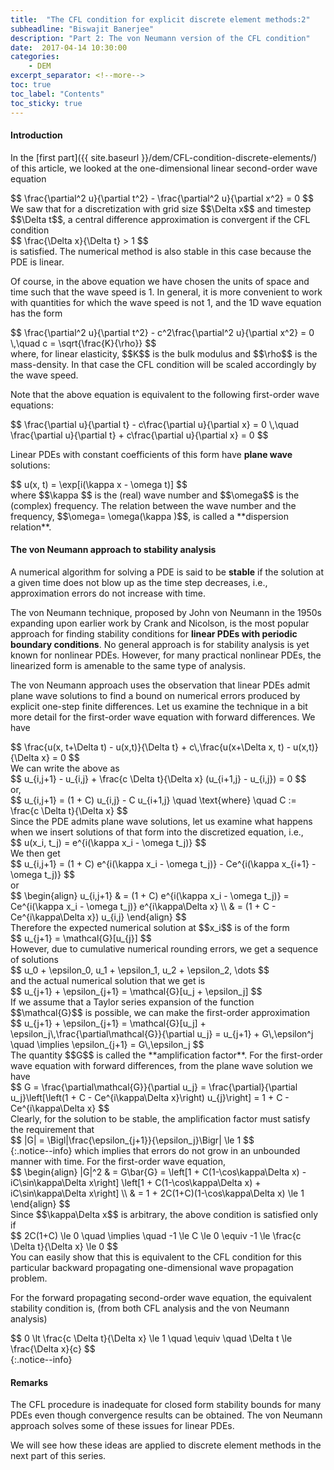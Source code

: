 ```yaml
---
title:  "The CFL condition for explicit discrete element methods:2"
subheadline: "Biswajit Banerjee"
description: "Part 2: The von Neumann version of the CFL condition"
date:  2017-04-14 10:30:00
categories:
    - DEM
excerpt_separator: <!--more-->
toc: true
toc_label: "Contents"
toc_sticky: true
---
```


<link rel='stylesheet' type='text/css' href='{{ site.baseurl }}/assets/js/animateCFL.css' />

#### Introduction ####
In the [first part]({{ site.baseurl }}/dem/CFL-condition-discrete-elements/) of this article,
we looked at the one-dimensional linear second-order wave equation
<!--more-->
<div>
$$
  \frac{\partial^2 u}{\partial t^2} - \frac{\partial^2 u}{\partial x^2} = 0 
$$
</div>
We saw that for a discretization with grid size $$\Delta x$$ and  timestep $$\Delta t$$, a
central difference approximation is convergent if the CFL condition
<div>
$$
  \frac{\Delta x}{\Delta t} > 1
$$
</div>
is satisfied.
The numerical method is also stable in this case because the PDE is linear.

Of course, in the above equation we have chosen the units of space and time such that the
wave speed is 1.  In general, it is more convenient to work with quantities for which the
wave speed is not 1, and the 1D wave equation has the form
<div>
$$
  \frac{\partial^2 u}{\partial t^2} - c^2\frac{\partial^2 u}{\partial x^2} = 0 \,\quad
  c = \sqrt{\frac{K}{\rho}}
$$
</div>
where, for linear elasticity, $$K$$ is the bulk modulus and $$\rho$$ is the mass-density.
In that case the CFL condition will be scaled accordingly by the wave speed.

Note that the above equation is equivalent to the following first-order wave equations:
<div>
$$
  \frac{\partial u}{\partial t} - c\frac{\partial u}{\partial x} = 0 \,\quad
  \frac{\partial u}{\partial t} + c\frac{\partial u}{\partial x} = 0 
$$
</div>

Linear PDEs with constant coefficients of this form have **plane wave** solutions:
<div>
$$
  u(x, t) = \exp[i(\kappa x - \omega t)]
$$
</div>
where $$\kappa $$ is the (real) wave number and $$\omega$$ is the (complex) frequency.  The
relation between the wave number and the frequency, $$\omega= \omega(\kappa )$$,
is called a **dispersion relation**. 

#### The von Neumann approach to stability analysis ####
A numerical algorithm for solving a PDE is said to be **stable** if the solution
at a given time does not blow up as the time step decreases, i.e., approximation errors
do not increase with time.

The von Neumann technique, proposed by John von Neumann in the 1950s expanding upon earlier
work by Crank and Nicolson, is the most popular approach for finding stability conditions
for **linear PDEs with periodic boundary conditions**.  No general approach is for stability
analysis is yet known for nonlinear PDEs.  However, for many practical nonlinear PDEs, the
linearized form is amenable to the same type of analysis.

The von Neumann approach uses the observation that linear PDEs admit plane wave solutions
to find a bound on numerical errors produced by explicit one-step finite differences.
Let us examine the technique in a bit more detail for the first-order wave equation
with forward differences.  We have

<div>
$$
  \frac{u(x, t+\Delta t) - u(x,t)}{\Delta t}
  + c\,\frac{u(x+\Delta x, t) - u(x,t)}{\Delta x} = 0 
$$
</div>
We can write the above as
<div>
$$
  u_{i,j+1} - u_{i,j} + \frac{c \Delta t}{\Delta x} (u_{i+1,j} - u_{i,j}) = 0
$$
</div>
or,
<div>
$$
  u_{i,j+1} =  (1 + C) u_{i,j} - C u_{i+1,j} \quad \text{where} \quad
  C := \frac{c \Delta t}{\Delta x} 
$$
</div>
Since the PDE admits plane wave solutions, let us examine what happens when we insert solutions
of that form into the discretized equation, i.e., 
<div>
$$
  u(x_i, t_j) = e^{i(\kappa x_i - \omega t_j)} 
$$
</div>
We then get
<div>
$$
  u_{i,j+1} = (1 + C) e^{i(\kappa x_i - \omega t_j)}
              - Ce^{i(\kappa x_{i+1} - \omega t_j)} 
$$
</div>
or
<div>
$$
  \begin{align}
  u_{i,j+1} & = (1 + C) e^{i(\kappa x_i - \omega t_j)}
              = Ce^{i(\kappa x_i - \omega t_j)} e^{i\kappa\Delta x} \\
            & = (1 + C - Ce^{i\kappa\Delta x}) u_{i,j} 
  \end{align}
$$
</div>
Therefore the expected numerical solution at $$x_i$$ is of the form
<div>
$$
  u_{j+1} = \mathcal{G}[u_{j}] 
$$
</div>
However, due to cumulative numerical rounding errors, we get a sequence of solutions
<div>
$$
  u_0 + \epsilon_0, u_1 + \epsilon_1, u_2 + \epsilon_2, \dots
$$
</div>
and the actual numerical solution that we get is
<div>
$$
  u_{j+1} + \epsilon_{j+1} = \mathcal{G}[u_j + \epsilon_j] 
$$
</div>
If we assume that a Taylor series expansion of the function $$\mathcal{G}$$ is possible,
we can make the first-order approximation
<div>
$$
  u_{j+1} + \epsilon_{j+1} = \mathcal{G}[u_j] + \epsilon_j\,\frac{\partial\mathcal{G}}{\partial u_j}
    = u_{j+1} + G\,\epsilon^j \quad \implies \epsilon_{j+1} = G\,\epsilon_j 
$$
</div>
The quantity $$G$$ is called the **amplification factor**.  For the first-order wave equation
with forward differences, from the plane wave solution we have
<div>
$$
  G = \frac{\partial\mathcal{G}}{\partial u_j}
    = \frac{\partial}{\partial u_j}\left[\left(1 + C - Ce^{i\kappa\Delta x}\right) u_{j}\right]  
    = 1 + C - Ce^{i\kappa\Delta x} 
$$
</div>
Clearly, for the solution to be stable, the amplification factor must satisfy the requirement that
<div>
$$
  |G| = \Bigl|\frac{\epsilon_{j+1}}{\epsilon_j}\Bigr| \le 1
$$
</div>
{:.notice--info}
which implies that errors do not grow in an unbounded manner with time.  For the first-order wave equation,
<div>
$$
  \begin{align}
  |G|^2 & = G\bar{G} = \left[1 + C(1-\cos\kappa\Delta x) - iC\sin\kappa\Delta x\right]
                     \left[1 + C(1-\cos\kappa\Delta x) + iC\sin\kappa\Delta x\right] \\
        & = 1 + 2C(1+C)(1-\cos\kappa\Delta x) \le 1
  \end{align}
$$
</div>
Since $$\kappa\Delta x$$ is arbitrary, the above condition is satisfied only if
<div>
$$
  2C(1+C) \le 0 \quad \implies \quad -1 \le C \le 0
   \equiv -1 \le \frac{c \Delta t}{\Delta x} \le 0
$$
</div>
You can easily show that this is equivalent to the CFL condition for this particular
backward propagating one-dimensional wave propagation problem.

For the forward propagating second-order wave equation, the equivalent stability condition is,
(from both CFL analysis and the von Neumann analysis)
<div>
$$
   0 \lt \frac{c \Delta t}{\Delta x} \le 1 \quad \equiv \quad
   \Delta t \le \frac{\Delta x}{c}
$$
</div>
{:.notice--info}

#### Remarks ####
The CFL procedure is inadequate for closed form stability bounds for many PDEs even though
convergence results can be obtained.  The von Neumann approach solves some of these issues
for linear PDEs.  

We will see how these ideas are applied to discrete element methods in the next part of this
series.

